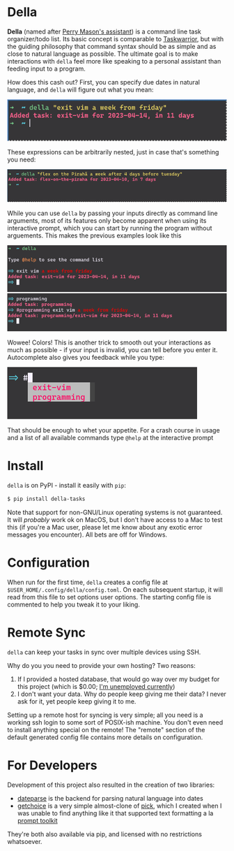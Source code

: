 # Della

**Della** (named after [Perry Mason's assistant](https://en.wikipedia.org/wiki/Della_Street)) is a command line task organizer/todo list. Its basic concept is comparable to [Taskwarrior](https://taskwarrior.org/), but with the guiding philosophy that command syntax should be as simple and as close to natural language as possible. The ultimate goal is to make interactions with `della` feel more like speaking to a personal assistant than feeding input to a program.

How does this cash out? First, you can specify due dates in natural language, and `della` will figure out what you mean: 

![1](screenshots/della-1.png)

These expressions can be arbitrarily nested, just in case that's something you need:

![2](screenshots/della-2.png)

While you can use `della` by passing your inputs directly as command line arguments, most of its features only become apparent when using its interactive prompt, which you can start by running the program without arguements. This makes the previous examples look like this

![3](screenshots/della-3.png)
![4](screenshots/della-4.png)

Wowee! Colors!  This is another trick to smooth out your interactions as much as possible - if your input is invalid, you can tell before you enter it. Autocomplete also gives you feedback while you type:

![5](screenshots/della-5.png)

That should be enough to whet your appetite. For a crash course in usage and a list of all available commands type `@help` at the interactive prompt

# Install

`della` is on PyPI - install it easily with `pip`: 
```bash
$ pip install della-tasks
```

Note that support for non-GNU/Linux operating systems is not guaranteed. It will *probably* work ok on MacOS, but I don't have access to a Mac to test this (if you're a Mac user, please let me know about any exotic error messages you encounter). All bets are off for Windows. 


# Configuration

When run for the first time, `della` creates a config file at `$USER_HOME/.config/della/config.toml`. On each subsequent startup, it will read from this file to set options user options. The starting config file is commented to help you tweak it to your liking.

# Remote Sync
`della` can keep your tasks in sync over multiple devices using SSH. 

Why do you you need to provide your own hosting? Two reasons:
1. If I provided a hosted database, that would go way over my budget for this project (which is $0.00; [I'm unemployed currently](https://github.com/keagud/resume))
2. I don't want your data. Why do people keep giving me their data? I never ask for it, yet people keep giving it to me. 

Setting up a remote host for syncing is very simple; all you need is a working ssh login to some sort of POSIX-ish machine. You don't even need to install anything special on the remote! The "remote" section of the default generated config file contains more details on configuration.


# For Developers 
Development of this project also resulted in the creation of two libraries:

  - [dateparse](https://github.com/keagud/dateparse) is the backend for parsing natural language into dates  
  - [getchoice](https://github.com/keagud/getchoice) is a very simple almost-clone of [pick](https://github.com/wong2/pick), which I created when I was unable to find anything like it that supported text formatting a la [prompt toolkit](https://github.com/prompt-toolkit/python-prompt-toolkit)

They're both also available via pip, and licensed with no restrictions whatsoever. 


